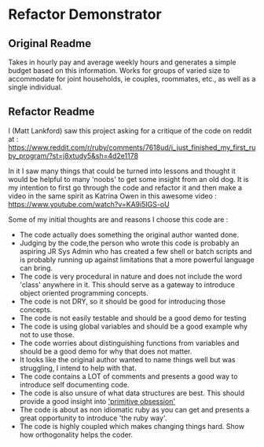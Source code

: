 # Refactor Demonstrator

## Original Readme
Takes in hourly pay and average weekly hours and generates a simple budget based on this information.
Works for groups of varied size to accommodate for joint households, ie couples, roommates, etc., as well as a single individual.


## Refactor Readme
I (Matt Lankford) saw this project asking for a critique of the code on reddit at : https://www.reddit.com/r/ruby/comments/7618ud/i_just_finished_my_first_ruby_program/?st=j8xtudy5&sh=4d2e1178


In it I saw many things that could be turned into lessons and thought it would be helpful to many 'noobs' to get
some insight from an old dog. It is my intention to first go through the code and refactor it and then make a video
in the same spirit as Katrina Owen in this awesome video : https://www.youtube.com/watch?v=KA9i5IGS-oU

Some of my initial thoughts are and reasons I choose this code are :

* The code actually does something the original author wanted done.
* Judging by the code,the person who wrote this code is probably an aspiring JR Sys Admin who has created a few shell or batch scripts and is probably running up against limitations that a more powerful language can bring.
* The code is very procedural in nature and does not include the word 'class' anywhere in it. This should serve as a gateway to introduce object oriented programming concepts.
* The code is not DRY, so it should be good for introducing those concepts.
* The code is not easily testable and should be a good demo for testing
* The code is using global variables and should be a good example why not to use those.
* The code worries about distinguishing functions from variables and should be a good demo for why that does not matter.
* It looks like the original author wanted to name things well but was struggling, I intend to help with that.
* The code contains a LOT of comments and presents a good way to introduce self documenting code.
* The code is also unsure of what data structures are best. This should provide a good insight into ['primitive obsession'](https://refactoring.guru/smells/primitive-obsession)
* The code is about as non idiomatic ruby as you can get and presents a great opportunity to introduce 'the ruby way'.
* The code is highly coupled which makes changing things hard. Show how orthogonality helps the coder.

